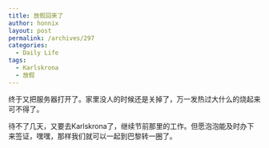 ```yaml
---
title: 放假回来了
author: honnix
layout: post
permalink: /archives/297
categories:
  - Daily Life
tags:
  - Karlskrona
  - 放假
---
```

终于又把服务器打开了。家里没人的时候还是关掉了，万一发热过大什么的烧起来可不得了。

待不了几天，又要去Karlskrona了，继续节前那里的工作。但愿泡泡能及时办下来签证，嘿嘿，那样我们就可以一起到巴黎转一圈了。